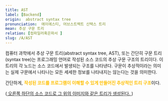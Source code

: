 ```yaml
---
title: AST
label: [Backend]
origin:  abstract syntax tree
pronunciation:  에이에스티, 어브스트렉트 신택스 트리
mean: 추상 구문 트리
relation: [컴파일러혹은파서 ]
slug: /A/AST
---
```


<content>

<p>컴퓨터 과학에서 추상 구문 트리(abstract syntax tree, AST), 또는 간단히 구문 트리(syntax tree)는 프로그래밍 언어로 작성된 소스 코드의 추상 구문 구조의 트리이다. 이 트리의 각 노드는 소스 코드에서 발생되는 구조를 나타낸다. 구문이 추상적이라는 의미는 실제 구문에서 나타나는 모든 세세한 정보를 나타내지는 않는다는 것을 의미한다.</p>
<p>간단하게, <span style="color:#FFBF00; font-weight:bold;">작성된 코드를 프로그램이 이해할 수 있게 만들어진 추상적인 트리 구조</span>이다.</p>
<p>(<a href="https://ko.wikipedia.org/wiki/%EC%B6%94%EC%83%81_%EA%B5%AC%EB%AC%B8_%ED%8A%B8%EB%A6%AC"> 오른쪽 하단의 소스 코드로 그 위의 이미지와 같은 트리가 생성된다. </a>)</p>

</content>
